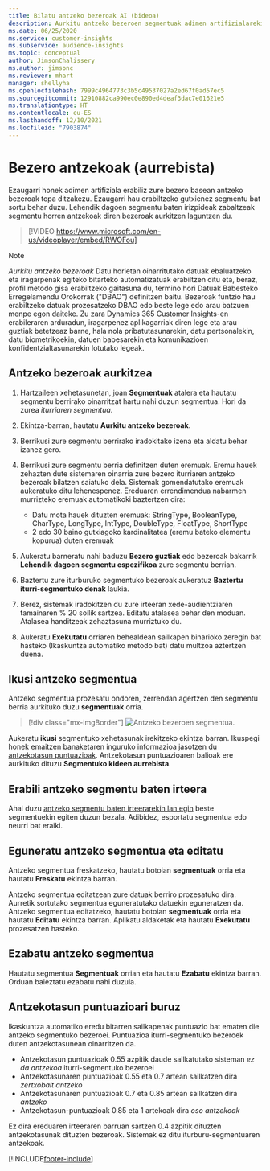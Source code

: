 ```yaml
---
title: Bilatu antzeko bezeroak AI (bideoa)
description: Aurkitu antzeko bezeroen segmentuak adimen artifizialarekin.
ms.date: 06/25/2020
ms.service: customer-insights
ms.subservice: audience-insights
ms.topic: conceptual
author: JimsonChalissery
ms.author: jimsonc
ms.reviewer: mhart
manager: shellyha
ms.openlocfilehash: 7999c4964773c3b5c49537027a2ed67f0ad57ec5
ms.sourcegitcommit: 12910882ca990ec0e890ed4deaf3dac7e01621e5
ms.translationtype: HT
ms.contentlocale: eu-ES
ms.lasthandoff: 12/10/2021
ms.locfileid: "7903874"
---
```

# <a name="similar-customers-preview"></a>Bezero antzekoak (aurrebista)

Ezaugarri honek adimen artifiziala erabiliz zure bezero basean antzeko bezeroak topa ditzakezu. Ezaugarri hau erabiltzeko gutxienez segmentu bat sortu behar duzu. Lehendik dagoen segmentu baten irizpideak zabaltzeak segmentu horren antzekoak diren bezeroak aurkitzen laguntzen du.

> [!VIDEO https://www.microsoft.com/en-us/videoplayer/embed/RWOFou]

> [!NOTE]
> *Aurkitu antzeko bezeroak* Datu horietan oinarritutako datuak ebaluatzeko eta iragarpenak egiteko bitarteko automatizatuak erabiltzen ditu eta, beraz, profil metodo gisa erabiltzeko gaitasuna du, termino hori Datuak Babesteko Erregelamendu Orokorrak ("DBAO") definitzen baitu. Bezeroak funtzio hau erabiltzeko datuak prozesatzeko DBAO edo beste lege edo arau batzuen menpe egon daiteke. Zu zara Dynamics 365 Customer Insights-en erabileraren arduradun, iragarpenez aplikagarriak diren lege eta arau guztiak betetzeaz barne, hala nola pribatutasunarekin, datu pertsonalekin, datu biometrikoekin, datuen babesarekin eta komunikazioen konfidentzialtasunarekin lotutako legeak.

## <a name="finding-similar-customers"></a>Antzeko bezeroak aurkitzea

1. Hartzaileen xehetasunetan, joan **Segmentuak** atalera eta hautatu segmentu berrirako oinarritzat hartu nahi duzun segmentua. Hori da zurea *iturriaren segmentua*.

1. Ekintza-barran, hautatu **Aurkitu antzeko bezeroak**.

1. Berrikusi zure segmentu berrirako iradokitako izena eta aldatu behar izanez gero.

1. Berrikusi zure segmentu berria definitzen duten eremuak. Eremu hauek zehazten dute sistemaren oinarria zure bezero iturriaren antzeko bezeroak bilatzen saiatuko dela. Sistemak gomendatutako eremuak aukeratuko ditu lehenespenez.
  Ereduaren errendimendua nabarmen murrizteko eremuak automatikoki baztertzen dira:
  
   - Datu mota hauek dituzten eremuak: StringType, BooleanType, CharType, LongType, IntType, DoubleType, FloatType, ShortType
   - 2 edo 30 baino gutxiagoko kardinalitatea (eremu bateko elementu kopurua) duten eremuak

1. Aukeratu barneratu nahi baduzu **Bezero guztiak** edo bezeroak bakarrik **Lehendik dagoen segmentu espezifikoa** zure segmentu berrian.

1. Baztertu zure iturburuko segmentuko bezeroak aukeratuz **Baztertu iturri-segmentuko denak** laukia.

1. Berez, sistemak iradokitzen du zure irteeran xede-audientziaren tamainaren % 20 soilik sartzea. Editatu atalasea behar den moduan. Atalasea handitzeak zehaztasuna murriztuko du.

1. Aukeratu **Exekutatu** orriaren behealdean sailkapen binarioko zeregin bat hasteko (Ikaskuntza automatiko metodo bat) datu multzoa aztertzen duena.

## <a name="view-the-similar-segment"></a>Ikusi antzeko segmentua

Antzeko segmentua prozesatu ondoren, zerrendan agertzen den segmentu berria aurkituko duzu **segmentuak** orria.

> [!div class="mx-imgBorder"]
> ![Antzeko bezeroen segmentua.](media/expanded-segment.png "Antzeko bezeroen segmentua")

Aukeratu **ikusi** segmentuko xehetasunak irekitzeko ekintza barran. Ikuspegi honek emaitzen banaketaren inguruko informazioa jasotzen du [antzekotasun puntuazioak](#about-similarity-scores). Antzekotasun puntuazioaren balioak ere aurkituko dituzu **Segmentuko kideen aurrebista**.

## <a name="use-the-output-of-a-similar-segment"></a>Erabili antzeko segmentu baten irteera

Ahal duzu [antzeko segmentu baten irteerarekin lan egin](segments.md) beste segmentuekin egiten duzun bezala. Adibidez, esportatu segmentua edo neurri bat eraiki.

## <a name="refresh-and-edit-a-similar-segment"></a>Eguneratu antzeko segmentua eta editatu

Antzeko segmentua freskatzeko, hautatu botoian **segmentuak** orria eta hautatu **Freskatu** ekintza barran.

Antzeko segmentua editatzean zure datuak berriro prozesatuko dira. Aurretik sortutako segmentua eguneratutako datuekin eguneratzen da.    
Antzeko segmentua editatzeko, hautatu botoian **segmentuak** orria eta hautatu **Editatu** ekintza barran. Aplikatu aldaketak eta hautatu **Exekutatu** prozesatzen hasteko.

## <a name="delete-a-similar-segment"></a>Ezabatu antzeko segmentua

Hautatu segmentua **Segmentuak** orrian eta hautatu **Ezabatu** ekintza barran. Orduan baieztatu ezabatu nahi duzula.

## <a name="about-similarity-scores"></a>Antzekotasun puntuazioari buruz

Ikaskuntza automatiko eredu bitarren sailkapenak puntuazio bat ematen die antzeko segmentuko bezeroei. Puntuazioa iturri-segmentuko bezeroek duten antzekotasunean oinarritzen da.

- Antzekotasun puntuazioak 0.55 azpitik daude sailkatutako sisteman *ez da antzekoa* iturri-segmentuko bezeroei
- Antzekotasunaren puntuazioak 0.55 eta 0.7 artean sailkatzen dira *zertxobait antzeko*
- Antzekotasunaren puntuazioak 0.7 eta 0.85 artean sailkatzen dira *antzeko*
- Antzekotasun-puntuazioak 0.85 eta 1 artekoak dira *oso antzekoak*

Ez dira ereduaren irteeraren barruan sartzen 0.4 azpitik dituzten antzekotasunak dituzten bezeroak. Sistemak ez ditu iturburu-segmentuaren antzekoak.


[!INCLUDE[footer-include](../includes/footer-banner.md)]